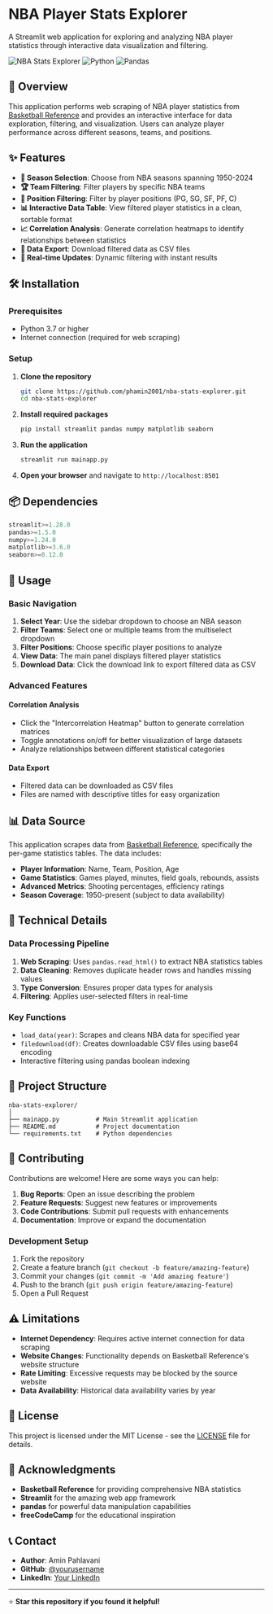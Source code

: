 # NBA Player Stats Explorer

A Streamlit web application for exploring and analyzing NBA player statistics through interactive data visualization and filtering.

![NBA Stats Explorer](https://img.shields.io/badge/Streamlit-FF4B4B?style=for-the-badge&logo=streamlit&logoColor=white)
![Python](https://img.shields.io/badge/Python-3776AB?style=for-the-badge&logo=python&logoColor=white)
![Pandas](https://img.shields.io/badge/Pandas-150458?style=for-the-badge&logo=pandas&logoColor=white)

## 🏀 Overview

This application performs web scraping of NBA player statistics from [Basketball Reference](https://www.basketball-reference.com/) and provides an interactive interface for data exploration, filtering, and visualization. Users can analyze player performance across different seasons, teams, and positions.

## ✨ Features

- **📅 Season Selection**: Choose from NBA seasons spanning 1950-2024
- **🏆 Team Filtering**: Filter players by specific NBA teams
- **🎯 Position Filtering**: Filter by player positions (PG, SG, SF, PF, C)
- **📊 Interactive Data Table**: View filtered player statistics in a clean, sortable format
- **📈 Correlation Analysis**: Generate correlation heatmaps to identify relationships between statistics
- **💾 Data Export**: Download filtered data as CSV files
- **🔄 Real-time Updates**: Dynamic filtering with instant results

## 🛠️ Installation

### Prerequisites
- Python 3.7 or higher
- Internet connection (required for web scraping)

### Setup

1. **Clone the repository**
   ```bash
   git clone https://github.com/phamin2001/nba-stats-explorer.git
   cd nba-stats-explorer
   ```

2. **Install required packages**
   ```bash
   pip install streamlit pandas numpy matplotlib seaborn
   ```

3. **Run the application**
   ```bash
   streamlit run mainapp.py
   ```

4. **Open your browser** and navigate to `http://localhost:8501`

## 📦 Dependencies

```python
streamlit>=1.28.0
pandas>=1.5.0
numpy>=1.24.0
matplotlib>=3.6.0
seaborn>=0.12.0
```

## 🚀 Usage

### Basic Navigation

1. **Select Year**: Use the sidebar dropdown to choose an NBA season
2. **Filter Teams**: Select one or multiple teams from the multiselect dropdown
3. **Filter Positions**: Choose specific player positions to analyze
4. **View Data**: The main panel displays filtered player statistics
5. **Download Data**: Click the download link to export filtered data as CSV

### Advanced Features

#### Correlation Analysis
- Click the "Intercorrelation Heatmap" button to generate correlation matrices
- Toggle annotations on/off for better visualization of large datasets
- Analyze relationships between different statistical categories

#### Data Export
- Filtered data can be downloaded as CSV files
- Files are named with descriptive titles for easy organization

## 📊 Data Source

This application scrapes data from [Basketball Reference](https://www.basketball-reference.com/), specifically the per-game statistics tables. The data includes:

- **Player Information**: Name, Team, Position, Age
- **Game Statistics**: Games played, minutes, field goals, rebounds, assists
- **Advanced Metrics**: Shooting percentages, efficiency ratings
- **Season Coverage**: 1950-present (subject to data availability)

## 🔧 Technical Details

### Data Processing Pipeline

1. **Web Scraping**: Uses `pandas.read_html()` to extract NBA statistics tables
2. **Data Cleaning**: Removes duplicate header rows and handles missing values
3. **Type Conversion**: Ensures proper data types for analysis
4. **Filtering**: Applies user-selected filters in real-time

### Key Functions

- `load_data(year)`: Scrapes and cleans NBA data for specified year
- `filedownload(df)`: Creates downloadable CSV files using base64 encoding
- Interactive filtering using pandas boolean indexing

## 📁 Project Structure

```
nba-stats-explorer/
│
├── mainapp.py          # Main Streamlit application
├── README.md           # Project documentation
└── requirements.txt    # Python dependencies
```

## 🤝 Contributing

Contributions are welcome! Here are some ways you can help:

1. **Bug Reports**: Open an issue describing the problem
2. **Feature Requests**: Suggest new features or improvements
3. **Code Contributions**: Submit pull requests with enhancements
4. **Documentation**: Improve or expand the documentation

### Development Setup

1. Fork the repository
2. Create a feature branch (`git checkout -b feature/amazing-feature`)
3. Commit your changes (`git commit -m 'Add amazing feature'`)
4. Push to the branch (`git push origin feature/amazing-feature`)
5. Open a Pull Request

## ⚠️ Limitations

- **Internet Dependency**: Requires active internet connection for data scraping
- **Website Changes**: Functionality depends on Basketball Reference's website structure
- **Rate Limiting**: Excessive requests may be blocked by the source website
- **Data Availability**: Historical data availability varies by year

## 📄 License

This project is licensed under the MIT License - see the [LICENSE](LICENSE) file for details.

## 🙏 Acknowledgments

- **Basketball Reference** for providing comprehensive NBA statistics
- **Streamlit** for the amazing web app framework
- **pandas** for powerful data manipulation capabilities
- **freeCodeCamp** for the educational inspiration

## 📞 Contact

- **Author**: Amin Pahlavani
- **GitHub**: [@yourusername](https://github.com/phamin2001)
- **LinkedIn**: [Your LinkedIn](https://www.linkedin.com/in/aminpahlavani/)

---

⭐ **Star this repository if you found it helpful!**